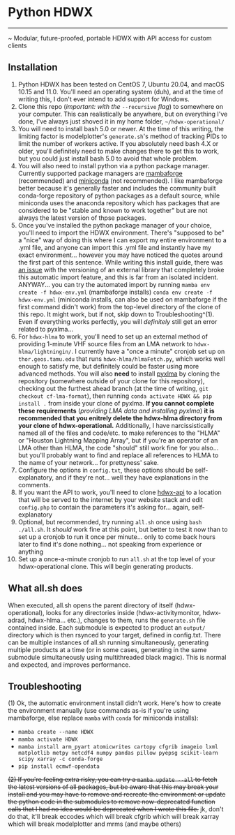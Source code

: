 # Python HDWX
---
~ Modular, future-proofed, portable HDWX with API access for custom clients

## Installation

1. Python HDWX has been tested on CentOS 7, Ubuntu 20.04, and macOS 10.15 and 11.0. You'll need an operating system (duh), and at the time of writing this, I don't ever intend to add support for Windows.
2. Clone this repo (*important: with the* `--recursive` *flag*) to somewhere on your computer. This can realistically be anywhere, but on everything I've done, I've always just shoved it in my home folder, `~/hdwx-operational/`
3. You will need to install bash 5.0 or newer. At the time of this writing, the limiting factor is modelplotter's `generate.sh`'s method of tracking PIDs to limit the number of workers active. If you absolutely need bash 4.X or older, you'll definitely need to make changes there to get this to work, but you could just install bash 5.0 to avoid that whole problem.
4. You will also need to install python via a python package manager. Currently supported package managers are [mambaforge](https://github.com/conda-forge/miniforge#mambaforge) (recommended) and [miniconda](https://docs.conda.io/en/latest/miniconda.html) (not recommended). I like mambaforge better because it's generally faster and includes the community built conda-forge repository of python packages as a default source, while miniconda uses the anaconda repository which has packages that are considered to be "stable and known to work together" but are not always the latest version of thpse packages.
5. Once you've installed the python package manager of your choice, you'll need to import the HDWX environment. There's "supposed to be" a "nice" way of doing this where I can export my entire environment to a .yml file, and anyone can import this .yml file and instantly have my exact environment... however you may have noticed the quotes around the first part of this sentence. While writing this install guide, there was [an issue](https://github.com/conda-forge/cfgrib-feedstock/issues/25) with the versioning of an external library that completely broke this automatic import feature, and this is far from an isolated incident. ANYWAY... you can try the automated import by running `mamba env create -f hdwx-env.yml` (mambaforge installs) `conda env create -f hdwx-env.yml` (miniconda installs, can also be used on mambaforge if the first command didn't work) from the top-level directory of the clone of this repo. It might work, but if not, skip down to Troubleshooting^(1). Even if everything works perfectly, you will *definitely* still get an error related to pyxlma...
6. For `hdwx-hlma` to work, you'll need to set up an external method of providing 1-minute VHF source files from an LMA network to `hdwx-hlma/lightningin/`. I currently have a "once a minute" cronjob set up on `thor.geos.tamu.edu` that runs `hdwx-hlma/hlmaFetch.py`, which works well enough to satisfy me, but definitely could be faster using more advanced methods. You will also **need** to install [pyxlma](https://github.com/deeplycloudy/xlma-python) by cloning the repository (somewhere outside of your clone for this repository), checking out the furthest ahead branch (at the time of writing, `git checkout cf-lma-format`), then running `conda activate HDWX && pip install .` from inside your clone of pyxlma. **If you cannot complete these requirements** (*providing LMA data and installing pyxlma*) **it is recommended that you enitrely delete the hdwx-hlma directory from your clone of hdwx-operational.** Additionally, I have narcissistically named all of the files and code/etc. to make references to the "HLMA" or "Houston Lightning Mapping Array", but if you're an operator of an LMA other than HLMA, the code "should" still work fine for you also... but you'll probably want to find and replace all references to HLMA to the name of your network... for prettyness' sake.
6. Configure the options in `config.txt`, these options should be self-explanatory, and if they're not... well they have explanations in the comments.
7. If you want the API to work, you'll need to clone [hdwx-api](https://github.tamu.edu/samgardner4/hdwx-api) to a location that will be served to the internet by your website stack and edit `config.php` to contain the parameters it's asking for... again, self-explanatory
8. Optional, but recommended, try running `all.sh` once using `bash ./all.sh`. It *should* work fine at this point, but better to test it now than to set up a cronjob to run it once per minute... only to come back hours later to find it's done nothing... not speaking from experience or anything
9. Set up a once-a-minute cronjob to run `all.sh` at the top level of your hdwx-operational clone. This will begin generating products.

## What all.sh does

When executed, all.sh opens the parent directory of itself (hdwx-operational), looks for any directories inside (hdwx-activitymonitor, hdwx-adrad, hdwx-hlma... etc.), changes to them, runs the `generate.sh` file contained inside. Each submodule is expected to product an `output/` directory which is then rsynced to your target, defined in config.txt. There can be multiple instances of all.sh running simultaneously, generating multiple products at a time (or in some cases, generating in the same submodule simultaneously using multithreaded black magic). This is normal and expected, and improves performance.

## Troubleshooting
(1) Ok, the automatic environment install didn't work. Here's how to create the environment manually (use commands as-is if you're using mambaforge, else replace `mamba` with `conda` for miniconda installs):
- `mamba create --name HDWX`
- `mamba activate HDWX`
- `mamba install arm_pyart atomicwrites cartopy cfgrib imageio lxml matplotlib metpy netcdf4 numpy pandas pillow pyepsg scikit-learn scipy xarray -c conda-forge`
- `pip install ecmwf-opendata`


~~(2) If you're feeling extra risky, you can try a `mamba update --all` to fetch the latest versions of all packages, but be aware that this may break your install and you may have to remove and recreate the environment or update the python code in the submodules to remove now-deprecated function calls that I had no idea would be deprecated when I wrote this file.~~ jk, don't do that, it'll break eccodes which will break cfgrib which will break xarray which will break modelplotter and mrms (and maybe others)
